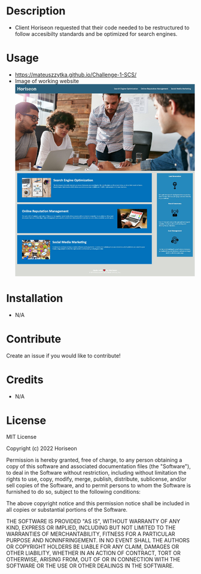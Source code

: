 # Description
- Client Horiseon requested that their code needed to be restructured to follow accesibilty standards and be optimized for search engines. 
# Usage
- https://mateuszzytka.github.io/Challenge-1-SCS/
- Image of working website 
![alt text](Horiseon.png)
# Installation
- N/A
# Contribute
Create an issue if you would like to contribute!
# Credits
- N/A
# License
MIT License

Copyright (c) 2022 Horiseon

Permission is hereby granted, free of charge, to any person obtaining a copy
of this software and associated documentation files (the "Software"), to deal
in the Software without restriction, including without limitation the rights
to use, copy, modify, merge, publish, distribute, sublicense, and/or sell
copies of the Software, and to permit persons to whom the Software is
furnished to do so, subject to the following conditions:

The above copyright notice and this permission notice shall be included in all
copies or substantial portions of the Software.

THE SOFTWARE IS PROVIDED "AS IS", WITHOUT WARRANTY OF ANY KIND, EXPRESS OR
IMPLIED, INCLUDING BUT NOT LIMITED TO THE WARRANTIES OF MERCHANTABILITY,
FITNESS FOR A PARTICULAR PURPOSE AND NONINFRINGEMENT. IN NO EVENT SHALL THE
AUTHORS OR COPYRIGHT HOLDERS BE LIABLE FOR ANY CLAIM, DAMAGES OR OTHER
LIABILITY, WHETHER IN AN ACTION OF CONTRACT, TORT OR OTHERWISE, ARISING FROM,
OUT OF OR IN CONNECTION WITH THE SOFTWARE OR THE USE OR OTHER DEALINGS IN THE
SOFTWARE.
